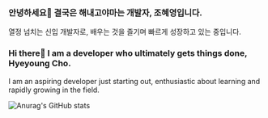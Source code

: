 ### 안녕하세요👋 결국은 해내고야마는 개발자, 조혜영입니다.
열정 넘치는 신입 개발자로, 배우는 것을 즐기며 빠르게 성장하고 있는 중입니다. 

### Hi there👋 I am a developer who ultimately gets things done, Hyeyoung Cho.
I am an aspiring developer just starting out, enthusiastic about learning and rapidly growing in the field. 


<!--stat 표시-->
![Anurag's GitHub stats](https://github-readme-stats.vercel.app/api?username=HyeyoungCho97&show_icons=true&theme=radical)
<!--
**HyeyoungCho97/HyeyoungCho97** is a ✨ _special_ ✨ repository because its `README.md` (this file) appears on your GitHub profile.

Here are some ideas to get you started:

- 🔭 I’m currently working on ...
- 🌱 I’m currently learning ...
- 👯 I’m looking to collaborate on ...
- 🤔 I’m looking for help with ...
- 💬 Ask me about ...
- 📫 How to reach me: ...
- 😄 Pronouns: ...
- ⚡ Fun fact: ...
-->
